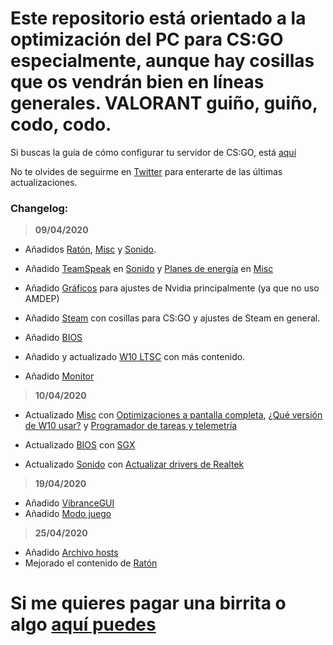 # Este repositorio está orientado a la optimización del PC para CS:GO especialmente, aunque hay cosillas que os vendrán bien en líneas generales. VALORANT guiño, guiño, codo, codo.

Si buscas la guía de cómo configurar tu servidor de CS:GO, está [aquí](https://github.com/thinkii/CSGO)

No te olvides de seguirme en [Twitter](https://twitter.com/thinkiiCS) para enterarte de las últimas actualizaciones.

### Changelog:

> **09/04/2020**

- Añadidos [Ratón](https://github.com/thinkii/PC/tree/master/Rat%C3%B3n), [Misc](https://github.com/thinkii/PC/tree/master/Misc) y [Sonido](https://github.com/thinkii/PC/tree/master/Sonido).

- Añadido [TeamSpeak](https://github.com/thinkii/PC/tree/master/Sonido#TeamSpeak) en [Sonido](https://github.com/thinkii/PC/tree/master/Sonido) y [Planes de energía](https://github.com/thinkii/PC/tree/master/Misc#Plan-de-energ%C3%ADa) en [Misc](https://github.com/thinkii/PC/tree/master/Misc)

- Añadido [Gráficos](https://github.com/thinkii/PC/tree/master/Gr%C3%A1ficos) para ajustes de Nvidia principalmente (ya que no uso AMDEP)

- Añadido [Steam](https://github.com/thinkii/PC/tree/master/Steam) con cosillas para CS:GO y ajustes de Steam en general.

- Añadido [BIOS](https://github.com/thinkii/PC/tree/master/BIOS)

- Añadido y actualizado [W10 LTSC](https://github.com/thinkii/PC/tree/master/W10%20LTSC) con más contenido.

- Añadido [Monitor](https://github.com/thinkii/PC/tree/master/Monitor)

> **10/04/2020**

- Actualizado [Misc](https://github.com/thinkii/PC/tree/master/Misc) con [Optimizaciones a pantalla completa](https://github.com/thinkii/PC/tree/master/Misc#Optimizaciones-de-pantalla-completa), [¿Qué versión de W10 usar?](https://github.com/thinkii/PC/tree/master/Misc#Windows-10) y [Programador de tareas y telemetría](https://github.com/thinkii/PC/blob/master/Misc/README.md#Programador-de-tareas-y-Telemetr%C3%ADa)

- Actualizado [BIOS](https://github.com/thinkii/PC/tree/master/BIOS) con [SGX](https://github.com/thinkii/PC/tree/master/BIOS#sgx)

- Actualizado [Sonido](https://github.com/thinkii/PC/blob/master/Sonido/README.md) con [Actualizar drivers de Realtek](https://github.com/thinkii/PC/blob/master/Sonido/README.md#Actualizar-Realtek)

> **19/04/2020**

- Añadido [VibranceGUI](https://github.com/thinkii/PC/blob/master/Gr%C3%A1ficos/README.md#VibranceGUI)
- Añadido [Modo juego](https://github.com/thinkii/PC/blob/master/Misc/README.md#Modo-juego)

> **25/04/2020**

- Añadido [Archivo hosts](https://github.com/thinkii/PC/blob/master/Misc/README.md#Archivo-hosts)
- Mejorado el contenido de [Ratón](https://github.com/thinkii/PC/tree/master/Rat%C3%B3n)

# Si me quieres pagar una birrita o algo [aquí puedes](https://www.paypal.me/thinkii)

